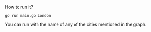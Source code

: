 How to run it?

`go run main.go London`

You can run with the name of any of the cities mentioned in the graph.